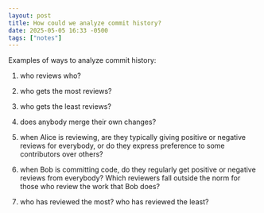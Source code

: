 ```yaml
---
layout: post
title: How could we analyze commit history?
date: 2025-05-05 16:33 -0500
tags: ["notes"]
---
```


Examples of ways to analyze commit history:

1. who reviews who?

2. who gets the most reviews?

3. who gets the least reviews?

4. does anybody merge their own changes?

5. when Alice is reviewing, are they typically giving positive or negative reviews for everybody, or do they express preference to some contributors over others?

6. when Bob is committing code, do they regularly get positive or negative reviews from everybody? Which reviewers fall outside the norm for those who review the work that Bob does?

7. who has reviewed the most? who has reviewed the least?

